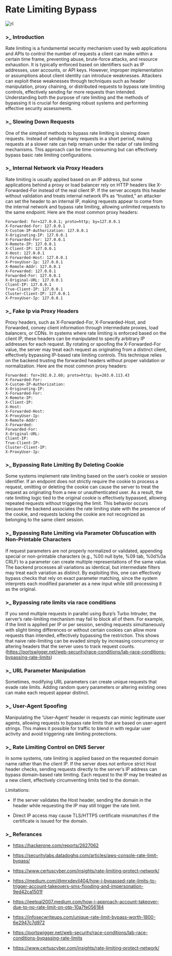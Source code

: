 # Rate Limiting Bypass
![rl](https://github.com/user-attachments/assets/0594c64e-8ace-414d-95d1-e523ba244325)

### >_ Introduction
Rate limiting is a fundamental security mechanism used by web applications and APIs to control the number of requests a client can make within a certain time frame, preventing abuse, brute-force attacks, and resource exhaustion. It is typically enforced based on identifiers such as IP addresses, user accounts, or API keys. However, improper implementation or assumptions about client identity can introduce weaknesses. Attackers can exploit these weaknesses through techniques such as header manipulation, proxy chaining, or distributed requests to bypass rate limiting controls, effectively sending far more requests than intended. Understanding both the purpose of rate limiting and the methods of bypassing it is crucial for designing robust systems and performing effective security assessments. 


### >_ Slowing Down Requests
One of the simplest methods to bypass rate limiting is slowing down requests. Instead of sending many requests in a short period, making requests at a slower rate can help remain under the radar of rate limiting mechanisms. This approach can be time-consuming but can effectively bypass basic rate limiting configurations.

### >_ Internal Network via Proxy Headers
Rate limiting is usually applied based on an IP address, but some applications behind a proxy or load balancer rely on HTTP headers like X-Forwarded-For instead of the real client IP. If the server accepts this header without validation and treats internal network IPs as “trusted,” an attacker can set the header to an internal IP, making requests appear to come from the internal network and bypass rate limiting, allowing unlimited requests to the same endpoint. Here are the most common proxy headers:


```
Forwarded: for=127.0.0.1; proto=http; by=127.0.0.1
X-Forwarded-For: 127.0.0.1
X-Custom-IP-Authorization: 127.0.0.1
X-Originating-IP: 127.0.0.1
X-Forwarded-For: 127.0.0.1
X-Remote-IP: 127.0.0.1
X-Client-IP: 127.0.0.1
X-Host: 127.0.0.1
X-Forwarded-Host: 127.0.0.1
X-ProxyUser-Ip: 127.0.0.1
X-Remote-Addr: 127.0.0.1
X-Forwarded: 127.0.0.1
Forwarded-For: 127.0.0.1
X-Original-URL: 127.0.0.1
Client-IP: 127.0.0.1
True-Client-IP: 127.0.0.1
Cluster-Client-IP: 127.0.0.1
X-ProxyUser-Ip: 127.0.0.1
```

### >_ Fake Ip via Proxy Headers
Proxy headers, such as X-Forwarded-For, X-Forwarded-Host, and Forwarded, convey client information through intermediate proxies, load balancers, or CDNs. In systems where rate limiting is enforced based on the client IP, these headers can be manipulated to specify arbitrary IP addresses for each request. By rotating or spoofing the X-Forwarded-For value, the server may treat each request as originating from a distinct client, effectively bypassing IP-based rate limiting controls. This technique relies on the backend trusting the forwarded headers without proper validation or normalization. Here are the most common proxy headers:

```
Forwarded: for=192.0.2.60; proto=http; by=203.0.113.43
X-Forwarded-For:
X-Custom-IP-Authorization:
X-Originating-IP:
X-Forwarded-For:
X-Remote-IP:
X-Client-IP:
X-Host:
X-Forwarded-Host:
X-ProxyUser-Ip:
X-Remote-Addr:
X-Forwarded:
Forwarded-For:
X-Original-URL:
Client-IP:
True-Client-IP:
Cluster-Client-IP:
X-ProxyUser-Ip:
```

### >_ Bypassing Rate Limiting By Deleting Cookie
Some systems implement rate limiting based on the user’s cookie or session identifier. If an endpoint does not strictly require the cookie to process a request, omitting or deleting the cookie can cause the server to treat the request as originating from a new or unauthenticated user. As a result, the rate limiting logic tied to the original cookie is effectively bypassed, allowing repeated requests without triggering the limit. This behavior occurs because the backend associates the rate limiting state with the presence of the cookie, and requests lacking the cookie are not recognized as belonging to the same client session.


### >_ Bypassing Rate Limiting via Parameter Obfuscation with Non-Printable Characters
If request parameters are not properly normalized or validated, appending special or non-printable characters (e.g., %00 null byte, %09 tab, %0d%0a CRLF) to a parameter can create multiple representations of the same value. The backend processes all variations as identical, but intermediate filters may treat each variation as distinct. By exploiting this, one can effectively bypass checks that rely on exact parameter matching, since the system interprets each modified parameter as a new input while still processing it as the original. 


### >_ Bypassing rate limits via race conditions
If you send multiple requests in parallel using Burp’s Turbo Intruder, the server’s rate-limiting mechanism may fail to block all of them. For example, if the limit is applied per IP or per session, sending requests simultaneously with slight timing differences or without certain cookies can allow more requests than intended, effectively bypassing the restriction. This shows that naive rate-limiting can be evaded simply by increasing concurrency or altering headers that the server uses to track request counts. (https://portswigger.net/web-security/race-conditions/lab-race-conditions-bypassing-rate-limits)

### >_ URL Parameter Manipulation
Sometimes, modifying URL parameters can create unique requests that evade rate limits. Adding random query parameters or altering existing ones can make each request appear distinct.

### >_ User-Agent Spoofing
Manipulating the 'User-Agent' header in requests can mimic legitimate user agents, allowing requests to bypass rate limits that are based on user-agent strings. This makes it possible for traffic to blend in with regular user activity and avoid triggering rate limiting protections.

### >_ Rate Limiting Control on DNS Server
In some systems, rate limiting is applied based on the requested domain name rather than the client IP. If the server does not enforce strict Host header checks, sending requests directly to the server’s IP address can bypass domain-based rate limiting. Each request to the IP may be treated as a new client, effectively circumventing limits tied to the domain.

Limitations:

- If the server validates the Host header, sending the domain in the header while requesting the IP may still trigger the rate limit.

- Direct IP access may cause TLS/HTTPS certificate mismatches if the certificate is issued for the domain.

### >_ Referances
- https://hackerone.com/reports/2627062

- https://securitylabs.datadoghq.com/articles/aws-console-rate-limit-bypass/

- https://www.certuscyber.com/insights/rate-limiting-protect-network/

- https://medium.com/@mrxdevil404/how-i-bypassed-rate-limits-to-trigger-account-takeovers-sms-flooding-and-impersonation-9ed42ca1501f

- https://jeetpal2007.medium.com/how-i-approach-account-takeover-due-to-no-rate-limit-on-otp-10a7fe056184

- https://infosecwriteups.com/unique-rate-limit-bypass-worth-1800-6e2947c7d972

- https://portswigger.net/web-security/race-conditions/lab-race-conditions-bypassing-rate-limits

- https://www.certuscyber.com/insights/rate-limiting-protect-network/
